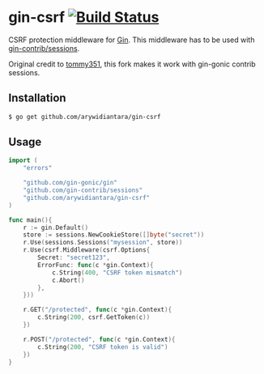 # gin-csrf [![Build Status](https://travis-ci.org/arywidiantara/gin-csrf.svg?branch=master)](https://travis-ci.org/arywidiantara/gin-csrf)

CSRF protection middleware for [Gin]. This middleware has to be used with [gin-contrib/sessions](https://github.com/gin-contrib/sessions).

Original credit to [tommy351](https://github.com/tommy351/gin-csrf), this fork makes it work with gin-gonic contrib sessions.

## Installation

``` bash
$ go get github.com/arywidiantara/gin-csrf
```

## Usage

``` go
import (
    "errors"

    "github.com/gin-gonic/gin"
    "github.com/gin-contrib/sessions"
    "github.com/arywidiantara/gin-csrf"
)

func main(){
    r := gin.Default()
    store := sessions.NewCookieStore([]byte("secret"))
    r.Use(sessions.Sessions("mysession", store))
    r.Use(csrf.Middleware(csrf.Options{
        Secret: "secret123",
        ErrorFunc: func(c *gin.Context){
            c.String(400, "CSRF token mismatch")
			c.Abort()
        },
    }))

    r.GET("/protected", func(c *gin.Context){
        c.String(200, csrf.GetToken(c))
    })

    r.POST("/protected", func(c *gin.Context){
        c.String(200, "CSRF token is valid")
    })
}
```

[Gin]: http://gin-gonic.github.io/gin/
[gin-sessions]: https://github.com/arywidiantara/gin-sessions
